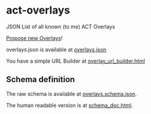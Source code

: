 # act-overlays
JSON List of all known (to me) ACT Overlays

[Propose new Overlays](https://github.com/cking/act-overlays/issues/new/choose)!

overlays.json is available at [overlays.json](https://cking.github.io/act-overlays/overlays.json)

You have a simple URL Builder at [overlay_url_builder.html](https://cking.github.io/act-overlays/overlay_url_builder.html)

## Schema definition

The raw schema is available at [overlays.schema.json](https://cking.github.io/act-overlays/overlays.schema.json).

The human readable version is at [schema_doc.html](https://cking.github.io/act-overlays/schema_doc.html).
